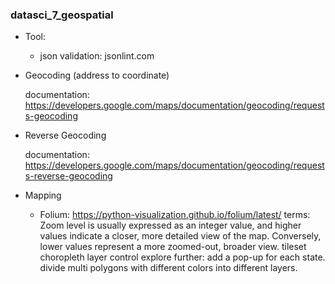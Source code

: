 ### datasci_7_geospatial
- Tool: 
  - json validation:
    jsonlint.com
  
-  Geocoding (address to coordinate)

   documentation:
  https://developers.google.com/maps/documentation/geocoding/requests-geocoding
 
-  Reverse Geocoding

   documentation:
  https://developers.google.com/maps/documentation/geocoding/requests-reverse-geocoding

  
- Mapping
   - Folium:
     https://python-visualization.github.io/folium/latest/
     terms:
     Zoom level is usually expressed as an integer value, and higher values indicate a closer, more detailed view of the map. Conversely, lower values represent a more zoomed-out, broader view.
     tileset
     choropleth
     layer control
     explore further: add a pop-up for each state.
                      divide multi polygons with different colors into different layers.
     
     
